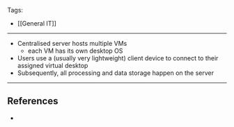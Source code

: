 Tags:
- [[General IT]]
---
- Centralised server hosts multiple VMs
    - each VM has its own desktop OS
- Users use a (usually very lightweight) client device to connect to their assigned virtual desktop
- Subsequently, all processing and data storage happen on the server

---
## References
- 